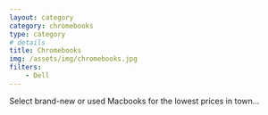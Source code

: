 ```yaml
---
layout: category
category: chromebooks
type: category
# details
title: Chromebooks
img: /assets/img/chromebooks.jpg
filters:
    - Dell
---
```

Select brand-new or used Macbooks for the lowest prices in town…